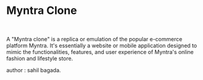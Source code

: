 # Myntra Clone
<br>

A "Myntra clone" is a replica or emulation of the popular e-commerce platform Myntra. It's essentially a website or mobile application designed to mimic the functionalities, features, and user experience of Myntra's online fashion and lifestyle store.
<br>

author : sahil bagada.
